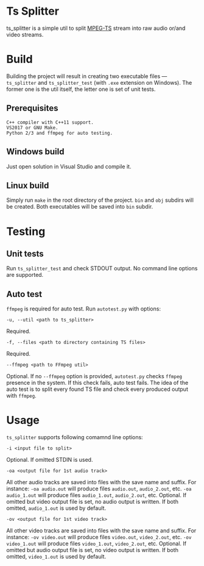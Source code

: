 # Ts Splitter
ts_splitter is a simple util to split [MPEG-TS](https://en.wikipedia.org/wiki/MPEG_transport_stream) stream into raw audio or/and video streams.

# Build

Building the project will result in creating two executable files &mdash; `ts_splitter` and `ts_splitter_test` (with `.exe` extension on Windows). The former one is the util itself, the letter one is set of unit tests.

## Prerequisites

    C++ compiler with C++11 support.
    VS2017 or GNU Make.
    Python 2/3 and ffmpeg for auto testing.

## Windows build

Just open solution in Visual Studio and compile it.

## Linux build

Simply run `make` in the root directory of the project. `bin` and `obj` subdirs will be created. Both executables will be saved into `bin` subdir.

# Testing

## Unit tests

Run `ts_splitter_test` and check STDOUT output. No command line options are supported.

## Auto test

`ffmpeg` is required for auto test. Run `autotest.py` with options:

    -u, --util <path to ts_splitter>
Required.

    -f, --files <path to directory containing TS files>
Required.

    --ffmpeg <path to FFmpeg util>
    
Optional. If no `--ffmpeg` option is provided, `autotest.py` checks `ffmpeg` presence in the system. If this check fails, auto test fails.
The idea of the auto test is to split every found TS file and check every produced output with `ffmpeg`.

# Usage

`ts_splitter` supports following comamnd line options:

    -i <input file to split>
Optional. If omitted STDIN is used.

    -oa <output file for 1st audio track>
    
All other audio tracks are saved into files with the save name and suffix. For instance: `-oa audio.out` will produce files `audio.out`, `audio_2.out`, etc. `-oa audio_1.out` will produce files `audio_1.out`, `audio_2.out`, etc. Optional. If omitted but video output file is set, no audio output is written. If both omitted, `audio_1.out` is used by default.

    -ov <output file for 1st video track>

All other video tracks are saved into files with the save name and suffix. For instance: `-ov video.out` will produce files `video.out`, `video_2.out`, etc. `-ov video_1.out` will produce files `video_1.out`, `video_2.out`, etc. Optional. If omitted but audio output file is set, no video output is written. If both omitted, `video_1.out` is used by default.

